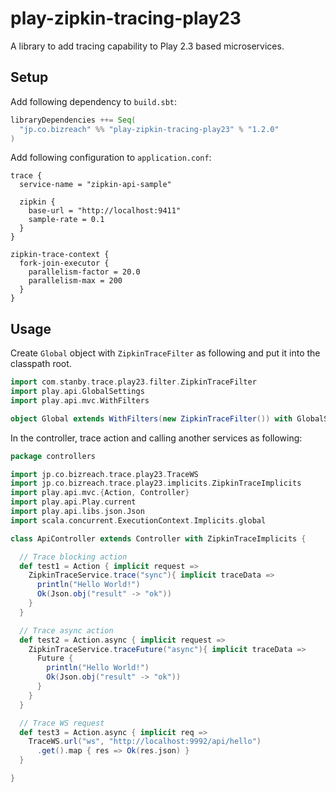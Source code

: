 play-zipkin-tracing-play23
========

A library to add tracing capability to Play 2.3 based microservices.

## Setup

Add following dependency to `build.sbt`:

```scala
libraryDependencies ++= Seq(
  "jp.co.bizreach" %% "play-zipkin-tracing-play23" % "1.2.0"
)
```

Add following configuration to `application.conf`:

```
trace {
  service-name = "zipkin-api-sample"

  zipkin {
    base-url = "http://localhost:9411"
    sample-rate = 0.1
  }
}

zipkin-trace-context {
  fork-join-executor {
    parallelism-factor = 20.0
    parallelism-max = 200
  }
}
```

## Usage

Create `Global` object with `ZipkinTraceFilter` as following and put it into the classpath root.

```scala
import com.stanby.trace.play23.filter.ZipkinTraceFilter
import play.api.GlobalSettings
import play.api.mvc.WithFilters

object Global extends WithFilters(new ZipkinTraceFilter()) with GlobalSettings
```

In the controller, trace action and calling another services as following:


```scala
package controllers

import jp.co.bizreach.trace.play23.TraceWS
import jp.co.bizreach.trace.play23.implicits.ZipkinTraceImplicits
import play.api.mvc.{Action, Controller}
import play.api.Play.current
import play.api.libs.json.Json
import scala.concurrent.ExecutionContext.Implicits.global

class ApiController extends Controller with ZipkinTraceImplicits {

  // Trace blocking action
  def test1 = Action { implicit request =>
    ZipkinTraceService.trace("sync"){ implicit traceData =>
      println("Hello World!")
      Ok(Json.obj("result" -> "ok"))
    }
  }

  // Trace async action
  def test2 = Action.async { implicit request =>
    ZipkinTraceService.traceFuture("async"){ implicit traceData =>
      Future {
        println("Hello World!")
        Ok(Json.obj("result" -> "ok"))
      }
    }
  }

  // Trace WS request
  def test3 = Action.async { implicit req =>
    TraceWS.url("ws", "http://localhost:9992/api/hello")
      .get().map { res => Ok(res.json) }
  }

}
```
